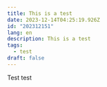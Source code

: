 ```yaml
---
title: This is a test
date: 2023-12-14T04:25:19.926Z
id: "202312151"
lang: en
description: This is a test
tags:
  - test
draft: false
---
```


Test test
